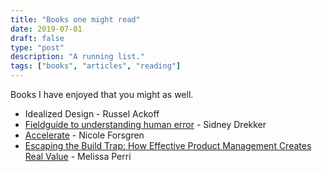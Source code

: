```yaml
---
title: "Books one might read"
date: 2019-07-01
draft: false
type: "post"
description: "A running list."
tags: ["books", "articles", "reading"]
---
```


Books I have enjoyed that you might as well.

* Idealized Design - Russel Ackoff
* [Fieldguide to understanding human error]() - Sidney Drekker
* [Accelerate](https://www.amazon.com/Accelerate-Software-Performing-Technology-Organizations/dp/1942788339/) - Nicole Forsgren
* [Escaping the Build Trap: How Effective Product Management Creates Real Value](https://www.amazon.com/Escaping-Build-Trap-Effective-Management/dp/149197379X) - Melissa Perri
